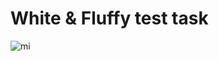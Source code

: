 # White & Fluffy test task


![mi](https://github.com/Mehrafruz/WhiteAndFluffyTestTask/blob/main/demo.gif)
